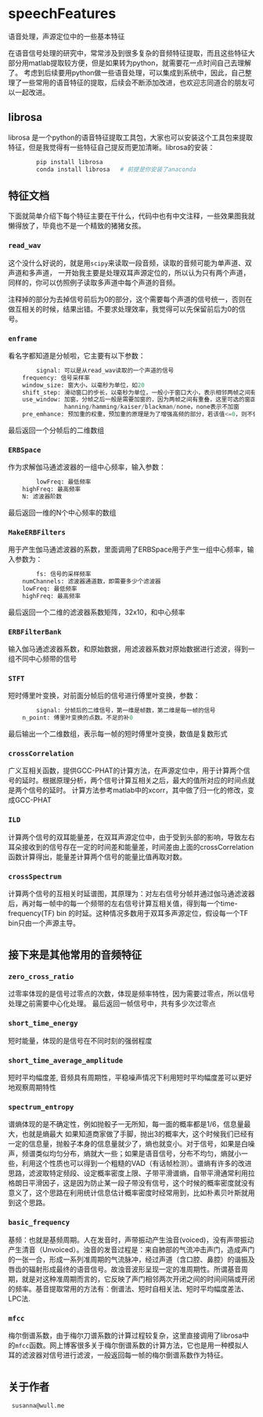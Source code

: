 # speechFeatures
语音处理，声源定位中的一些基本特征

在语音信号处理的研究中，常常涉及到很多复杂的音频特征提取，而且这些特征大部分用matlab提取较方便，但是如果转为python，就需要花一点时间自己去理解了。
考虑到后续要用python做一些语音处理，可以集成到系统中，因此，自己整理了一些常用的语音特征的提取，后续会不断添加改进，也欢迎志同道合的朋友可以一起改进。

## librosa
librosa 是一个python的语音特征提取工具包，大家也可以安装这个工具包来提取特征，但是我觉得有一些特征自己提反而更加清晰。librosa的安装：
```python
    	pip install librosa
    	conda install librosa	# 前提是你安装了anaconda
```




## 特征文档
下面就简单介绍下每个特征主要在干什么，代码中也有中文注释，一些效果图我就懒得放了，毕竟也不是一个精致的猪猪女孩。

### ```read_wav	```
这个没什么好说的，就是用```scipy```来读取一段音频，读取的音频可能为单声道、双声道和多声道，
一开始我主要是处理双耳声源定位的，所以认为只有两个声道，同样的，你可以仿照例子读取多声道中每个声道的音频。

注释掉的部分为去掉信号前后为0的部分，这个需要每个声道的信号统一，否则在做互相关的时候，结果出错。不要求处理效率，我觉得可以先保留前后为0的信号。


### ```enframe```
看名字都知道是分帧啦，它主要有以下参数：
```python
    	signal: 可以是从read_wav读取的一个声道的信号
	frequency: 信号采样率 
	window_size: 窗大小，以毫秒为单位，如20
	shift_step: 滑动窗口的步长，以毫秒为单位，一般小于窗口大小，表示相邻两帧之间有重叠
	use_window: 加窗，分帧之后一般是需要加窗的，因为两帧之间有重叠，这里可选的窗函数有几种：
                hanning/hamming/kaiser/blackman/none，none表示不加窗
	pre_emhance: 预加重的权重，预加重的原理是为了增强高频的部分，若该值<=0，则不做预加重处理
```
最后返回一个分帧后的二维数组


### ```ERBSpace```
作为求解伽马通滤波器的一组中心频率，输入参数：
```python
    	lowFreq: 最低频率
	highFreq: 最高频率
	N: 滤波器阶数
```
最后返回一维的N个中心频率的数组



### ```MakeERBFilters```
用于产生伽马通滤波器的系数，里面调用了ERBSpace用于产生一组中心频率，输入参数为：
```python
    	fs:	信号的采样频率
	numChannels: 滤波器通道数，即需要多少个滤波器
	lowFreq: 最低频率
	highFreq: 最高频率
```
最后返回一个二维的滤波器系数矩阵，32x10，和中心频率


### ```ERBFilterBank```
输入伽马通滤波器系数，和原始数据，用滤波器系数对原始数据进行滤波，得到一组不同中心频带的信号



### ```STFT```
短时傅里叶变换，对前面分帧后的信号进行傅里叶变换，参数：
```python
    	signal: 分帧后的二维信号，第一维是帧数，第二维是每一帧的信号
	n_point: 傅里叶变换的点数。不足的补0
```
最后输出一个二维数组，表示每一帧的短时傅里叶变换，数值是复数形式




### ```crossCorrelation```
广义互相关函数，提供GCC-PHAT的计算方法，在声源定位中，用于计算两个信号的延时。根据原理分析，两个信号计算互相关之后，最大的值所对应的时间点就是两个信号的延时。
计算方法参考matlab中的xcorr，其中做了归一化的修改，变成GCC-PHAT



### ```ILD```
计算两个信号的双耳能量差，在双耳声源定位中，由于受到头部的影响，导致左右耳朵接收到的信号存在一定的时间差和能量差，时间差由上面的crossCorrelation函数计算得出，能量差计算两个信号的能量比值再取对数。





### ```crossSpectrum```
计算两个信号的互相关时延谱图，其原理为：对左右信号分帧并通过伽马通滤波器后，再对每一帧中的每一个频带的左右信号计算互相关值，得到每一个time-frequency(TF) bin 的时延。这种情况多数用于双耳多声源定位，假设每一个TF bin只由一个声源主导。


# 

## 接下来是其他常用的音频特征



### ```zero_cross_ratio```
过零率体现的是信号过零点的次数，体现是频率特性，因为需要过零点，所以信号处理之前需要中心化处理。
最后返回一帧信号中，共有多少次过零点



### ```short_time_energy```
短时能量，体现的是信号在不同时刻的强弱程度



### ```short_time_average_amplitude```
短时平均幅度差, 音频具有周期性，平稳噪声情况下利用短时平均幅度差可以更好地观察周期特性



### ```spectrum_entropy```
谱熵体现的是不确定性，例如抛骰子一无所知，每一面的概率都是1/6，信息量最大，也就是熵最大  如果知道商家做了手脚，抛出3的概率大，这个时候我们已经有一定的信息量，抛骰子本身的信息量就少了，熵也就变小。对于信号，如果是白噪声，频谱类似均匀分布，熵就大一些；如果是语音信号，分布不均匀，熵就小一些，利用这个性质也可以得到一个粗糙的VAD（有话帧检测）。谱熵有许多的改进思路，滤波取特定频段、设定概率密度上限、子带平滑谱熵，自带平滑通常利用拉格朗日平滑因子，这是因为防止某一段子带没有信号，这个时候的概率密度就没有意义了，这个思路在利用统计信息估计概率密度时经常用到，比如朴素贝叶斯就用到这个思路。



### ```basic_frequency```
基频：也就是基频周期。人在发音时，声带振动产生浊音(voiced)，没有声带振动产生清音（Unvoiced）。浊音的发音过程是：来自肺部的气流冲击声门，造成声门的一张一合，形成一系列准周期的气流脉冲，经过声道（含口腔、鼻腔）的谐振及唇齿的辐射形成最终的语音信号。故浊音波形呈现一定的准周期性。所谓基音周期，就是对这种准周期而言的，它反映了声门相邻两次开闭之间的时间间隔或开闭的频率。基音提取常用的方法有：倒谱法、短时自相关法、短时平均幅度差法、LPC法.



### ```mfcc```
梅尔倒谱系数，由于梅尔刀谱系数的计算过程较复杂，这里直接调用了librosa中的```mfcc```函数。网上博客很多关于梅尔倒谱系数的计算方法，它也是用一种模拟人耳的滤波器对信号进行滤波，一般返回每一帧的梅尔倒谱系数作为特征。



# 
## 关于作者

``` susanna@wull.me```
